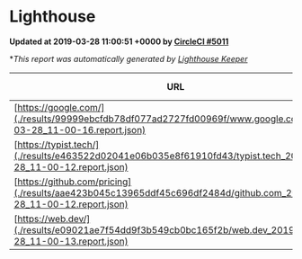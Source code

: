 
# Lighthouse

**Updated at 2019-03-28 11:00:51 +0000 by [CircleCI #5011](https://circleci.com/gh/ItinerisLtd/lighthouse-keeper-example/5011)**

**This report was automatically generated by [Lighthouse Keeper](https://github.com/itinerisltd/lighthouse-keeper)*

| URL | Performance | Accessibility | Best Practices | SEO | PWA | Updated At |
| --- | --- | --- | --- | --- | --- | --- |
| [https://google.com/](./results/99999ebcfdb78df077ad2727fd00969f/www.google.com_2019-03-28_11-00-16.report.json) | 0.94 | 0.71 | 0.93 | 0.82 | 0.58 | 2019-03-28T11:00:16.200Z |
| [https://typist.tech/](./results/e463522d02041e06b035e8f61910fd43/typist.tech_2019-03-28_11-00-12.report.json) | 1 |  |  |  |  | 2019-03-28T11:00:12.833Z |
| [https://github.com/pricing](./results/aae423b045c13965ddf45c696df2484d/github.com_2019-03-28_11-00-12.report.json) | 0.88 | 0.89 | 0.93 | 0.9 | 0.58 | 2019-03-28T11:00:12.856Z |
| [https://web.dev/](./results/e09021ae7f54dd9f3b549cb0bc165f2b/web.dev_2019-03-28_11-00-13.report.json) | 0.98 | 0.93 | 1 | 0.96 | 1 | 2019-03-28T11:00:13.886Z |
